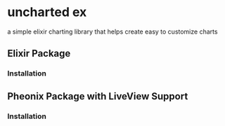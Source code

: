 # uncharted ex
a simple elixir charting library that helps create easy to customize charts

## Elixir Package

### Installation

## Pheonix Package with LiveView Support

### Installation
